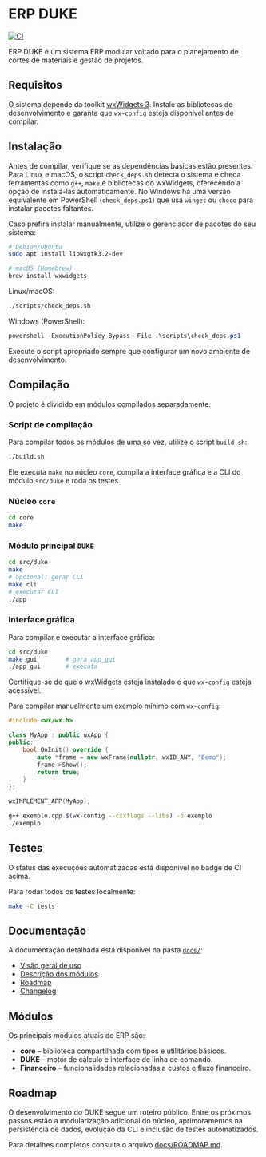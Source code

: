 # ERP DUKE

[![CI](https://github.com/OWNER/calculator/actions/workflows/ci.yml/badge.svg)](https://github.com/OWNER/calculator/actions/workflows/ci.yml)

ERP DUKE é um sistema ERP modular voltado para o planejamento de cortes de materiais e gestão de projetos.

## Requisitos

O sistema depende da toolkit [wxWidgets 3](https://www.wxwidgets.org).
Instale as bibliotecas de desenvolvimento e garanta que `wx-config`
esteja disponível antes de compilar.

## Instalação

Antes de compilar, verifique se as dependências básicas estão presentes.
Para Linux e macOS, o script `check_deps.sh` detecta o sistema e checa
ferramentas como `g++`, `make` e bibliotecas do wxWidgets, oferecendo a opção de
instalá-las automaticamente. No Windows há uma versão equivalente em
PowerShell (`check_deps.ps1`) que usa `winget` ou `choco` para instalar
pacotes faltantes.

Caso prefira instalar manualmente, utilize o gerenciador de pacotes do seu sistema:

```sh
# Debian/Ubuntu
sudo apt install libwxgtk3.2-dev

# macOS (Homebrew)
brew install wxwidgets
```

Linux/macOS:

```sh
./scripts/check_deps.sh
```

Windows (PowerShell):

```powershell
powershell -ExecutionPolicy Bypass -File .\scripts\check_deps.ps1
```

Execute o script apropriado sempre que configurar um novo ambiente de
desenvolvimento.

## Compilação

O projeto é dividido em módulos compilados separadamente.

### Script de compilação

Para compilar todos os módulos de uma só vez, utilize o script `build.sh`:

```sh
./build.sh
```

Ele executa `make` no núcleo `core`, compila a interface gráfica e a CLI do módulo `src/duke` e roda os testes.

### Núcleo `core`

```sh
cd core
make
```

### Módulo principal `DUKE`

```sh
cd src/duke
make
# opcional: gerar CLI
make cli
# executar CLI
./app
```

### Interface gráfica

Para compilar e executar a interface gráfica:

```sh
cd src/duke
make gui        # gera app_gui
./app_gui       # executa
```

Certifique-se de que o wxWidgets esteja instalado e que `wx-config` esteja acessível.

Para compilar manualmente um exemplo mínimo com `wx-config`:

```cpp
#include <wx/wx.h>

class MyApp : public wxApp {
public:
    bool OnInit() override {
        auto *frame = new wxFrame(nullptr, wxID_ANY, "Demo");
        frame->Show();
        return true;
    }
};

wxIMPLEMENT_APP(MyApp);
```

```sh
g++ exemplo.cpp $(wx-config --cxxflags --libs) -o exemplo
./exemplo
```

## Testes

O status das execuções automatizadas está disponível no badge de CI acima.

Para rodar todos os testes localmente:

```sh
make -C tests
```

## Documentação

A documentação detalhada está disponível na pasta [`docs/`](docs/):

- [Visão geral de uso](docs/USAGE.md)
- [Descrição dos módulos](docs/MODULES.md)
- [Roadmap](docs/ROADMAP.md)
- [Changelog](docs/CHANGELOG.md)

## Módulos

Os principais módulos atuais do ERP são:

- **core** – biblioteca compartilhada com tipos e utilitários básicos.
- **DUKE** – motor de cálculo e interface de linha de comando.
- **Financeiro** – funcionalidades relacionadas a custos e fluxo financeiro.

## Roadmap

O desenvolvimento do DUKE segue um roteiro público. Entre os próximos passos estão a modularização adicional do núcleo, aprimoramentos na persistência de dados, evolução da CLI e inclusão de testes automatizados.

Para detalhes completos consulte o arquivo [docs/ROADMAP.md](docs/ROADMAP.md).

